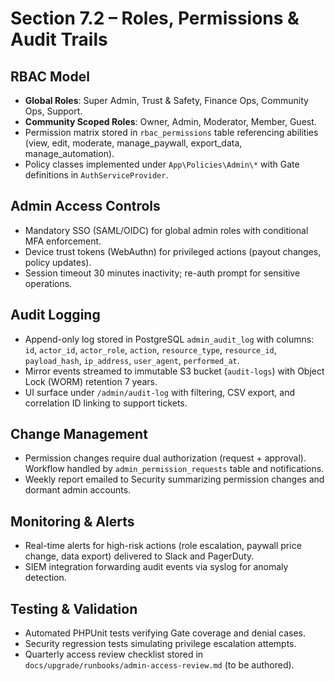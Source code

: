 # Section 7.2 – Roles, Permissions & Audit Trails

## RBAC Model
- **Global Roles**: Super Admin, Trust & Safety, Finance Ops, Community Ops, Support.
- **Community Scoped Roles**: Owner, Admin, Moderator, Member, Guest.
- Permission matrix stored in `rbac_permissions` table referencing abilities (view, edit, moderate, manage_paywall, export_data, manage_automation).
- Policy classes implemented under `App\Policies\Admin\*` with Gate definitions in `AuthServiceProvider`.

## Admin Access Controls
- Mandatory SSO (SAML/OIDC) for global admin roles with conditional MFA enforcement.
- Device trust tokens (WebAuthn) for privileged actions (payout changes, policy updates).
- Session timeout 30 minutes inactivity; re-auth prompt for sensitive operations.

## Audit Logging
- Append-only log stored in PostgreSQL `admin_audit_log` with columns: `id`, `actor_id`, `actor_role`, `action`, `resource_type`, `resource_id`, `payload_hash`, `ip_address`, `user_agent`, `performed_at`.
- Mirror events streamed to immutable S3 bucket (`audit-logs`) with Object Lock (WORM) retention 7 years.
- UI surface under `/admin/audit-log` with filtering, CSV export, and correlation ID linking to support tickets.

## Change Management
- Permission changes require dual authorization (request + approval). Workflow handled by `admin_permission_requests` table and notifications.
- Weekly report emailed to Security summarizing permission changes and dormant admin accounts.

## Monitoring & Alerts
- Real-time alerts for high-risk actions (role escalation, paywall price change, data export) delivered to Slack and PagerDuty.
- SIEM integration forwarding audit events via syslog for anomaly detection.

## Testing & Validation
- Automated PHPUnit tests verifying Gate coverage and denial cases.
- Security regression tests simulating privilege escalation attempts.
- Quarterly access review checklist stored in `docs/upgrade/runbooks/admin-access-review.md` (to be authored).
